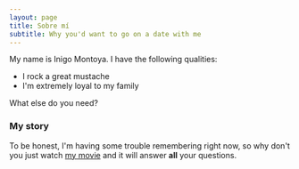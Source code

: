 ```yaml
---
layout: page
title: Sobre mí
subtitle: Why you'd want to go on a date with me
---
```


My name is Inigo Montoya. I have the following qualities:

- I rock a great mustache
- I'm extremely loyal to my family

What else do you need?

### My story

To be honest, I'm having some trouble remembering right now, so why don't you just watch [my movie]([https://en.wikipedia.org/wiki/The_Princess_Bride_%28film%29](https://docs.github.com/es/get-started/writing-on-github/getting-started-with-writing-and-formatting-on-github/basic-writing-and-formatting-syntax)) and it will answer **all** your questions.
